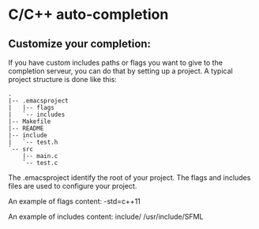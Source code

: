 # C/C++ auto-completion


## Customize your completion:

If you have custom includes paths or flags you want to give to the completion serveur,
you can do that by setting up a project.
A typical project structure is done like this:

	.
	|-- .emacsproject
	|   |-- flags
	|   `-- includes
	|-- Makefile
	|-- README
	|-- include
	|   `-- test.h
	`-- src
	    |-- main.c
	    `-- test.c

The .emacsproject identify the root of your project.
The flags and includes files are used to configure your project.

An example of flags content:
	-std=c++11

An example of includes content:
	include/
	/usr/include/SFML
